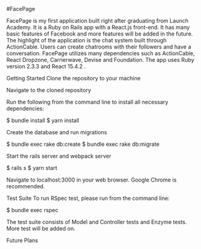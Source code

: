#FacePage

FacePage is my first application built right after graduating from Launch Academy. It is a Ruby on Rails app with a React.js front-end. It has many basic features of Facebook and more features will be added in the future. The highlight of the application is the chat system built through ActionCable. Users can create chatrooms with their followers and have a conversation. FacePage utilizes many dependencies such as ActionCable, React Dropzone, Carrierwave, Devise and Foundation. The app uses Ruby version 2.3.3 and React 15.4.2 .

Getting Started
Clone the repository to your machine

Navigate to the cloned repository

Run the following from the command line to install all necessary dependencies:

$ bundle install
$ yarn install

Create the database and run migrations

$ bundle exec rake db:create
$ bundle exec rake db:migrate

Start the rails server and webpack server

$ rails s
$ yarn start

Navigate to localhost:3000 in your web browser. Google Chrome is recommended.

Test Suite
To run RSpec test, please run from the command line:

$ bundle exec rspec

The test suite consists of Model and Controller tests and Enzyme tests. More test will be added on.

Future Plans
